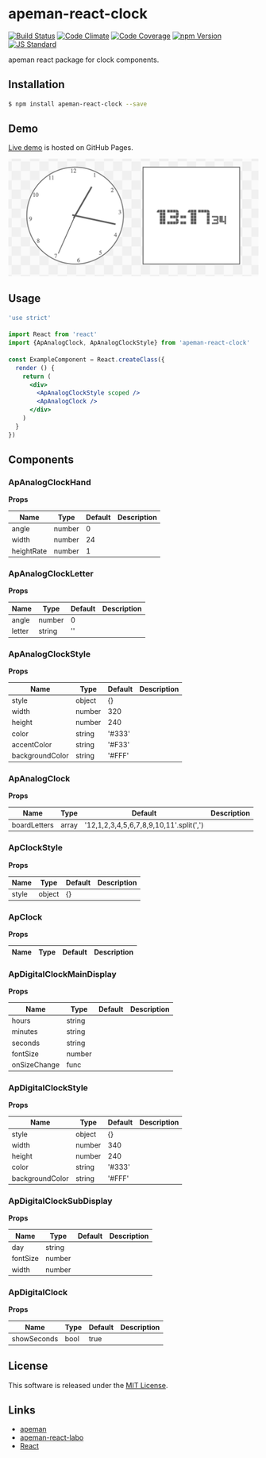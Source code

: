 apeman-react-clock
==========

<!---
This file is generated by ape-tmpl. Do not update manually.
--->

<!-- Badge Start -->
<a name="badges"></a>

[![Build Status][bd_travis_shield_url]][bd_travis_url]
[![Code Climate][bd_codeclimate_shield_url]][bd_codeclimate_url]
[![Code Coverage][bd_codeclimate_coverage_shield_url]][bd_codeclimate_url]
[![npm Version][bd_npm_shield_url]][bd_npm_url]
[![JS Standard][bd_standard_shield_url]][bd_standard_url]

[bd_repo_url]: https://github.com/apeman-react-labo/apeman-react-clock
[bd_travis_url]: http://travis-ci.org/apeman-react-labo/apeman-react-clock
[bd_travis_shield_url]: http://img.shields.io/travis/apeman-react-labo/apeman-react-clock.svg?style=flat
[bd_travis_com_url]: http://travis-ci.com/apeman-react-labo/apeman-react-clock
[bd_travis_com_shield_url]: https://api.travis-ci.com/apeman-react-labo/apeman-react-clock.svg?token=
[bd_license_url]: https://github.com/apeman-react-labo/apeman-react-clock/blob/master/LICENSE
[bd_codeclimate_url]: http://codeclimate.com/github/apeman-react-labo/apeman-react-clock
[bd_codeclimate_shield_url]: http://img.shields.io/codeclimate/github/apeman-react-labo/apeman-react-clock.svg?style=flat
[bd_codeclimate_coverage_shield_url]: http://img.shields.io/codeclimate/coverage/github/apeman-react-labo/apeman-react-clock.svg?style=flat
[bd_gemnasium_url]: https://gemnasium.com/apeman-react-labo/apeman-react-clock
[bd_gemnasium_shield_url]: https://gemnasium.com/apeman-react-labo/apeman-react-clock.svg
[bd_npm_url]: http://www.npmjs.org/package/apeman-react-clock
[bd_npm_shield_url]: http://img.shields.io/npm/v/apeman-react-clock.svg?style=flat
[bd_standard_url]: http://standardjs.com/
[bd_standard_shield_url]: https://img.shields.io/badge/code%20style-standard-brightgreen.svg

<!-- Badge End -->


<!-- Description Start -->
<a name="description"></a>

apeman react package for clock components.

<!-- Description End -->


<!-- Overview Start -->
<a name="overview"></a>



<!-- Overview End -->


<!-- Sections Start -->
<a name="sections"></a>

<!-- Section from "doc/guides/01.Installation.md.hbs" Start -->

<a name="section-doc-guides-01-installation-md"></a>

Installation
-----

```bash
$ npm install apeman-react-clock --save
```


<!-- Section from "doc/guides/01.Installation.md.hbs" End -->

<!-- Section from "doc/guides/02.Demo.md.hbs" Start -->

<a name="section-doc-guides-02-demo-md"></a>

Demo
-----

[Live demo][demo_url] is hosted on GitHub Pages.

[![Demo Image](./doc/images/screenshot.png)][demo_url]

[demo_url]: http://apeman-react-labo.github.io/apeman-react-clock/demo/demo.html


<!-- Section from "doc/guides/02.Demo.md.hbs" End -->

<!-- Section from "doc/guides/03.Usage.md.hbs" Start -->

<a name="section-doc-guides-03-usage-md"></a>

Usage
---------

```jsx
'use strict'

import React from 'react'
import {ApAnalogClock, ApAnalogClockStyle} from 'apeman-react-clock'

const ExampleComponent = React.createClass({
  render () {
    return (
      <div>
        <ApAnalogClockStyle scoped />
        <ApAnalogClock />
      </div>
    )
  }
})

```



<!-- Section from "doc/guides/03.Usage.md.hbs" End -->

<!-- Section from "doc/guides/04.Components.md.hbs" Start -->

<a name="section-doc-guides-04-components-md"></a>

Components
-----


### ApAnalogClockHand

**Props**

| Name | Type | Default | Description |
| ---- | ---- | ------- | ----------- |
| angle | number | 0 | |  |
| width | number | 24 | |  |
| heightRate | number | 1 | |  |

### ApAnalogClockLetter

**Props**

| Name | Type | Default | Description |
| ---- | ---- | ------- | ----------- |
| angle | number | 0 | |  |
| letter | string | &#x27;&#x27; | |  |

### ApAnalogClockStyle

**Props**

| Name | Type | Default | Description |
| ---- | ---- | ------- | ----------- |
| style | object | {} | |  |
| width | number | 320 | |  |
| height | number | 240 | |  |
| color | string | &#x27;#333&#x27; | |  |
| accentColor | string | &#x27;#F33&#x27; | |  |
| backgroundColor | string | &#x27;#FFF&#x27; | |  |

### ApAnalogClock

**Props**

| Name | Type | Default | Description |
| ---- | ---- | ------- | ----------- |
| boardLetters | array | &#x27;12,1,2,3,4,5,6,7,8,9,10,11&#x27;.split(&#x27;,&#x27;) | |  |

### ApClockStyle

**Props**

| Name | Type | Default | Description |
| ---- | ---- | ------- | ----------- |
| style | object | {} | |  |

### ApClock

**Props**

| Name | Type | Default | Description |
| ---- | ---- | ------- | ----------- |

### ApDigitalClockMainDisplay

**Props**

| Name | Type | Default | Description |
| ---- | ---- | ------- | ----------- |
| hours | string |  | |  |
| minutes | string |  | |  |
| seconds | string |  | |  |
| fontSize | number |  | |  |
| onSizeChange | func |  | |  |

### ApDigitalClockStyle

**Props**

| Name | Type | Default | Description |
| ---- | ---- | ------- | ----------- |
| style | object | {} | |  |
| width | number | 340 | |  |
| height | number | 240 | |  |
| color | string | &#x27;#333&#x27; | |  |
| backgroundColor | string | &#x27;#FFF&#x27; | |  |

### ApDigitalClockSubDisplay

**Props**

| Name | Type | Default | Description |
| ---- | ---- | ------- | ----------- |
| day | string |  | |  |
| fontSize | number |  | |  |
| width | number |  | |  |

### ApDigitalClock

**Props**

| Name | Type | Default | Description |
| ---- | ---- | ------- | ----------- |
| showSeconds | bool | true | |  |


<!-- Section from "doc/guides/04.Components.md.hbs" End -->


<!-- Sections Start -->


<!-- LICENSE Start -->
<a name="license"></a>

License
-------
This software is released under the [MIT License](https://github.com/apeman-react-labo/apeman-react-clock/blob/master/LICENSE).

<!-- LICENSE End -->


<!-- Links Start -->
<a name="links"></a>

Links
------

+ [apeman][apeman_url]
+ [apeman-react-labo][apeman_react_labo_url]
+ [React][react_url]

[apeman_url]: https://github.com/apeman-labo/apeman
[apeman_react_labo_url]: https://github.com/apeman-react-labo
[react_url]: https://facebook.github.io/react/

<!-- Links End -->
